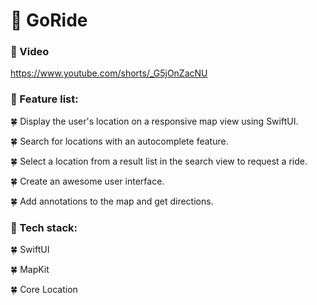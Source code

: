 # 🚖 GoRide

<!--🎥 SHORT VIDEO-->
### 🎥 Video
https://www.youtube.com/shorts/_G5jOnZacNU

### 🚙 Feature list: 

🍀 Display the user's location on a responsive map view using SwiftUI.

🍀 Search for locations with an autocomplete feature.

🍀 Select a location from a result list in the search view to request a ride.

🍀 Create an awesome user interface.

🍀 Add annotations to the map and get directions.

### 🚗 Tech stack:

🍀 SwiftUI

🍀 MapKit

🍀 Core Location


